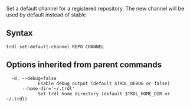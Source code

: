 Set a default channel for a registered repository.
The new channel will be used by default instead of stable

## Syntax

```shell
trdl set-default-channel REPO CHANNEL
```

## Options inherited from parent commands

```shell
  -d, --debug=false
            Enable debug output (default $TRDL_DEBUG or false)
      --home-dir='~/.trdl'
            Set trdl home directory (default $TRDL_HOME_DIR or ~/.trdl)
```

